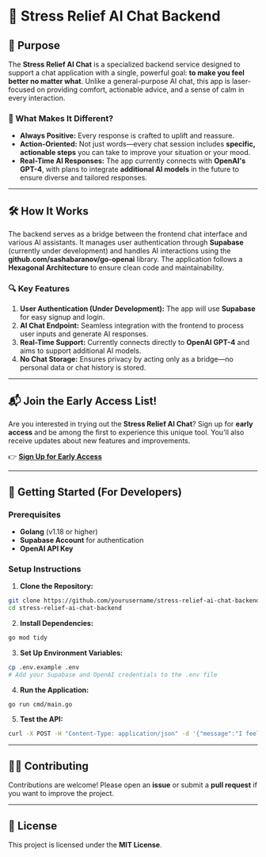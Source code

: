 # 🌟 Stress Relief AI Chat Backend

## 🧠 Purpose

The **Stress Relief AI Chat** is a specialized backend service designed to support a chat application with a single, powerful goal: **to make you feel better no matter what**. Unlike a general-purpose AI chat, this app is laser-focused on providing comfort, actionable advice, and a sense of calm in every interaction.

### 🎯 What Makes It Different?

- **Always Positive:** Every response is crafted to uplift and reassure.
- **Action-Oriented:** Not just words—every chat session includes **specific, actionable steps** you can take to improve your situation or your mood.
- **Real-Time AI Responses:** The app currently connects with **OpenAI's GPT-4**, with plans to integrate **additional AI models** in the future to ensure diverse and tailored responses.

---

## 🛠️ How It Works

The backend serves as a bridge between the frontend chat interface and various AI assistants. It manages user authentication through **Supabase** (currently under development) and handles AI interactions using the **github.com/sashabaranov/go-openai** library. The application follows a **Hexagonal Architecture** to ensure clean code and maintainability.

### 🔍 Key Features

1. **User Authentication (Under Development):** The app will use **Supabase** for easy signup and login.
2. **AI Chat Endpoint:** Seamless integration with the frontend to process user inputs and generate AI responses.
3. **Real-Time Support:** Currently connects directly to **OpenAI GPT-4** and aims to support additional AI models.
4. **No Chat Storage:** Ensures privacy by acting only as a bridge—no personal data or chat history is stored.

---

## 📬 Join the Early Access List!

Are you interested in trying out the **Stress Relief AI Chat**? Sign up for **early access** and be among the first to experience this unique tool. You'll also receive updates about new features and improvements.

👉 **[Sign Up for Early Access](https://ai-stress-relief-landing-page.vercel.app/)**

---

## 🚀 Getting Started (For Developers)

### Prerequisites

- **Golang** (v1.18 or higher)
- **Supabase Account** for authentication
- **OpenAI API Key**

### Setup Instructions

1. **Clone the Repository:**

```bash
git clone https://github.com/yourusername/stress-relief-ai-chat-backend.git
cd stress-relief-ai-chat-backend
```

2. **Install Dependencies:**

```bash
go mod tidy
```

3. **Set Up Environment Variables:**

```bash
cp .env.example .env
# Add your Supabase and OpenAI credentials to the .env file
```

4. **Run the Application:**

```bash
go run cmd/main.go
```

5. **Test the API:**

```bash
curl -X POST -H "Content-Type: application/json" -d '{"message":"I feel stressed."}' http://localhost:8081/api/messages
```

---

## 🧑‍💻 Contributing

Contributions are welcome! Please open an **issue** or submit a **pull request** if you want to improve the project.

---

## 📄 License

This project is licensed under the **MIT License**.
